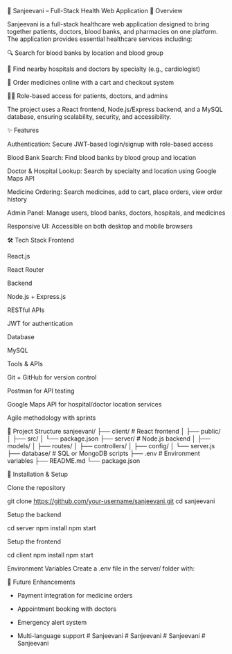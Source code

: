 🏥 Sanjeevani – Full-Stack Health Web Application
📌 Overview

Sanjeevani is a full-stack healthcare web application designed to bring together patients, doctors, blood banks, and pharmacies on one platform. The application provides essential healthcare services including:

🔍 Search for blood banks by location and blood group

🏨 Find nearby hospitals and doctors by specialty (e.g., cardiologist)

💊 Order medicines online with a cart and checkout system

👩‍⚕️ Role-based access for patients, doctors, and admins

The project uses a React frontend, Node.js/Express backend, and a MySQL database, ensuring scalability, security, and accessibility.

✨ Features

Authentication: Secure JWT-based login/signup with role-based access

Blood Bank Search: Find blood banks by blood group and location

Doctor & Hospital Lookup: Search by specialty and location using Google Maps API

Medicine Ordering: Search medicines, add to cart, place orders, view order history

Admin Panel: Manage users, blood banks, doctors, hospitals, and medicines

Responsive UI: Accessible on both desktop and mobile browsers

🛠 Tech Stack
Frontend

React.js

React Router

Backend

Node.js + Express.js

RESTful APIs

JWT for authentication

Database

 MySQL

Tools & APIs

Git + GitHub for version control

Postman for API testing

Google Maps API for hospital/doctor location services

Agile methodology with sprints

📂 Project Structure
sanjeevani/
├── client/              # React frontend
│   ├── public/
│   ├── src/
│   └── package.json
├── server/              # Node.js backend
│   ├── models/
│   ├── routes/
│   ├── controllers/
│   ├── config/
│   └── server.js
├── database/            # SQL or MongoDB scripts
├── .env                 # Environment variables
├── README.md
└── package.json

🚀 Installation & Setup

Clone the repository

git clone https://github.com/your-username/sanjeevani.git
cd sanjeevani


Setup the backend

cd server
npm install
npm start


Setup the frontend

cd client
npm install
npm start


Environment Variables
Create a .env file in the server/ folder with:

📌 Future Enhancements

- Payment integration for medicine orders

- Appointment booking with doctors

- Emergency alert system

- Multi-language support
#   S a n j e e v a n i 
 
 #   S a n j e e v a n i 
 
 #   S a n j e e v a n i 
 
 #   S a n j e e v a n i 
 
 
